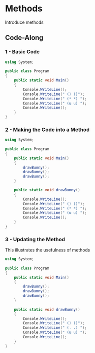 # Methods
Introduce methods

## Code-Along
### 1 - Basic Code
```cs
using System;
					
public class Program
{
	public static void Main()
	{
        Console.WriteLine();
		Console.WriteLine(" () ()");
        Console.WriteLine(" (* *) ");
        Console.WriteLine(" (u u) ");
        Console.WriteLine();
	}
}
```

### 2 - Making the Code into a Method
```cs
using System;
					
public class Program
{
	public static void Main()
	{
        drawBunny();
        drawBunny();
        drawBunny();
	}

    public static void drawBunny()
    {
        Console.WriteLine();
		Console.WriteLine(" () ()");
        Console.WriteLine(" (* *) ");
        Console.WriteLine(" (u u) ");
        Console.WriteLine();
    }
}
```

### 3 - Updating the Method
This illustrates the usefulness of methods

```cs
using System;
					
public class Program
{
	public static void Main()
	{
		drawBunny();
        drawBunny();
        drawBunny();
	}
    
	public static void drawBunny()
	{
        Console.WriteLine();
		Console.WriteLine(" () ()");
        Console.WriteLine(" (. .) ");
        Console.WriteLine(" (u u) ");
        Console.WriteLine();
	}
}
```